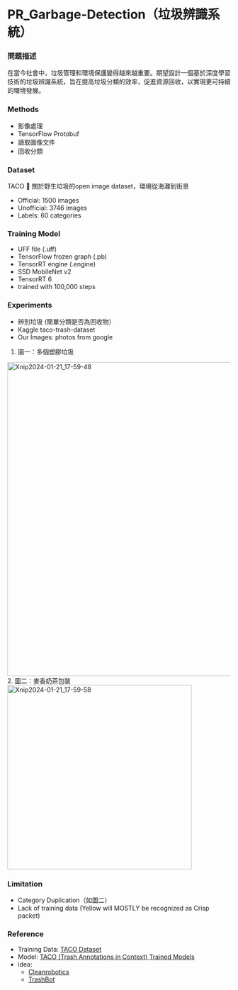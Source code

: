 # PR_Garbage-Detection（垃圾辨識系統）

### 問題描述
在當今社會中，垃圾管理和環境保護變得越來越重要。期望設計一個基於深度學習技術的垃圾辨識系統，旨在提高垃圾分類的效率，促進資源回收，以實現更可持續的環境發展。

### Methods
- 影像處理
- TensorFlow Protobuf
- 讀取圖像文件
- 回收分類

### Dataset
TACO 🌮 關於野生垃圾的open image dataset，環境從海灘到街景
- Official: 1500 images
- Unofficial: 3746 images
- Labels: 60 categories

### Training Model
- UFF file (.uff)
- TensorFlow frozen graph (.pb)
- TensorRT engine (.engine)
- SSD MobileNet v2
- TensorRT 6
- trained with 100,000 steps

### Experiments
- 辨別垃圾 (簡單分類是否為回收物）
- Kaggle taco-trash-dataset
- Our Images: photos from google

1. 圖一：多個塑膠垃圾
<img width="709" alt="Xnip2024-01-21_17-59-48" src="https://github.com/weipo0116/PR_Garbage-Detection/assets/80244742/67d75f74-810c-4a31-a1d7-43df84014162">
2. 圖二：麥香奶茶包裝
<img width="416" alt="Xnip2024-01-21_17-59-58" src="https://github.com/weipo0116/PR_Garbage-Detection/assets/80244742/df3fc793-c695-42ee-914f-87d3261ee729">

### Limitation
- Category Duplication（如圖二）
- Lack of training data (Yellow will MOSTLY be recognized as Crisp packet)

### Reference
- Training Data: [TACO Dataset](http://tacodataset.org/) 
- Model: [TACO (Trash Annotations in Context) Trained Models](https://www.kaggle.com/datasets/bouweceunen/trained-models-taco-trash-annotations-in-context/data)
- idea:
  - [Cleanrobotics](https://cleanrobotics.com/)
  - [TrashBot](https://technews.tw/2022/09/11/clean-robotics-trashbot/)
